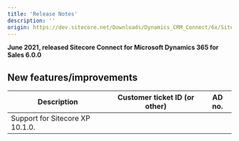 ```yaml
---
title: 'Release Notes'
description: ''
origin: https://dev.sitecore.net/Downloads/Dynamics_CRM_Connect/6x/Sitecore_Connect_for_Microsoft_Dynamics_365_for_Sales_600/Release_Notes
---
```


**June 2021, released Sitecore Connect for Microsoft Dynamics 365 for Sales 6.0.0**

## New features/improvements

| Description                     | Customer ticket ID (or other) | AD no. |
| ------------------------------- | ----------------------------- | ------ |
| Support for Sitecore XP 10.1.0. |                               |        |
